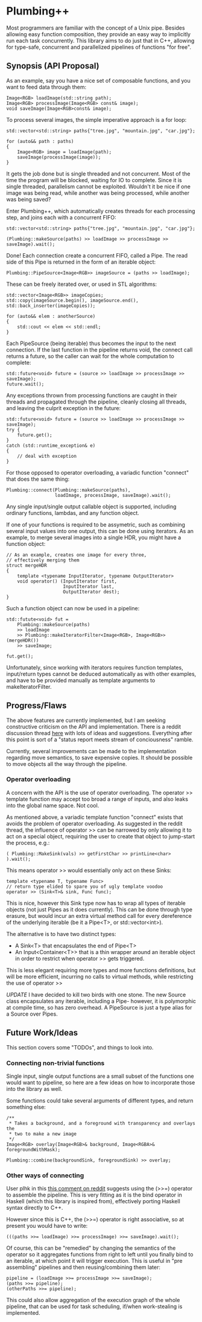 # Plumbing++

Most programmers are familiar with the concept of a Unix pipe. Besides allowing
easy function composition, they provide an easy way to implicitly run each task
concurrently.  This library aims to do just that in C++, allowing for
type-safe, concurrent and parallelized pipelines of functions "for free".

## Synopsis (API Proposal)

As an example, say you have a nice set of composable functions, and you want to
feed data through them:

    Image<RGB> loadImage(std::string path);
    Image<RGB> processImage(Image<RGB> const& image);
    void saveImage(Image<RGB>const& image);

To process several images, the simple imperative approach is a for loop:

    std::vector<std::string> paths{"tree.jpg", "mountain.jpg", "car.jpg"};

    for (auto&& path : paths)
    {
        Image<RGB> image = loadImage(path);
        saveImage(processImage(image));
    }

It gets the job done but is single threaded and not concurrent. Most of the time
the program will be blocked, waiting for IO to complete. Since it is single
threaded, parallelism cannot be exploited. Wouldn't it be nice if one image was
being read, while another was being processed, while another was being saved?

Enter Plumbing++, which automatically creates threads for each processing step,
and joins each with a concurrent FIFO:
    
    std::vector<std::string> paths{"tree.jpg", "mountain.jpg", "car.jpg"};

    (Plumbing::makeSource(paths) >> loadImage >> processImage >> saveImage).wait();

Done! Each connection create a concurrent FIFO, called a Pipe. The read side of
this Pipe is returned in the form of an iterable object:

    Plumbing::PipeSource<Image<RGB>> imageSource = (paths >> loadImage);

These can be freely iterated over, or used in STL algorithms:

    std::vector<Image<RGB>> imageCopies;
    std::copy(imageSource.begin(), imageSource.end(), std::back_inserter(imageCopies));

    for (auto&& elem : anotherSource)
    {
        std::cout << elem << std::endl;
    }

Each PipeSource (being iterable) thus becomes the input to the next
connection. If the last function in the pipeline returns void, the connect call
returns a future, so the caller can wait for the whole computation to complete:

    std::future<void> future = (source >> loadImage >> processImage >> saveImage);
    future.wait();

Any exceptions thrown from processing functions are caught in their threads and
propagated through the pipeline, cleanly closing all threads, and leaving the
culprit exception in the future:

    std::future<void> future = (source >> loadImage >> processImage >> saveImage);
    try {
        future.get();
    }
    catch (std::runtime_exception& e)
    {
        // deal with exception
    }

For those opposed to operator overloading, a variadic function "connect" that
does the same thing:

    Plumbing::connect(Plumbing::makeSource(paths),
                      loadImage, processImage, saveImage).wait();

Any single input/single output callable object is supported, including
ordinary functions, lambdas, and any function object.

If one of your functions is required to be assymetric, such as combining
several input values into one output, this can be done using iterators. As an
example, to merge several images into a single HDR, you might have a function
object:

    // As an example, creates one image for every three,
    // effectively merging them
    struct mergeHDR
    {
        template <typename InputIterator, typename OutputIterator>
        void operator() (InputIterator first,
                         InputIterator last,
                         OutputIterator dest);
    }

Such a function object can now be used in a pipeline:

    std::futute<void> fut =
        Plumbing::makeSource(paths)
        >> loadImage
        >> Plumbing::makeIteratorFilter<Image<RGB>, Image<RGB>>(mergeHDR())
        >> saveImage;

    fut.get();

Unfortunately, since working with iterators requires function templates,
input/return types cannot be deduced automatically as with other examples, and
have to be provided manually as template arguments to makeIteratorFilter.

## Progress/Flaws

The above features are currently implemented, but I am seeking constructive
criticism on the API and implementation. There is a reddit discussion thread
[here](http://www.reddit.com/r/programming/comments/14hgne/plumbing_small_library_that_automatically_makes/)
with lots of ideas and suggestions. Everything after this point is sort of a
"status report meets stream of conciousness" ramble.

Currently, several improvements can be made to the implementation regarding move
semantics, to save expensive copies.  It should be possible to move objects all
the way through the pipeline.

### Operator overloading

A concern with the API is the use of operator overloading. The operator &gt;&gt;
template function may accept too broad a range of inputs, and also leaks into
the global name space. Not cool.

As mentioned above, a variadic template function "connect" exists that avoids the problem of
operator overloading. As suggested in the reddit thread, the influence of operator &gt;&gt;
can be narrowed by only allowing it to act on a special object, requiring the user to create
that object to jump-start the process, e.g.:

    ( Plumbing::MakeSink(vals) >> getFirstChar >> printLine<char> ).wait();

This means operator &gt;&gt; would essentially only act on these Sinks:

    template <typename T, typename Func>
    // return type elided to spare you of ugly template voodoo
    operator >> (Sink<T>& sink, Func func);

This is nice, however this Sink type now has to wrap all types of iterable
objects (not just Pipes as it does currently). This can be done through type
erasure, but would incur an extra virtual method call for every dereference of
the underlying iterable (be it a Pipe&lt;T&gt;, or std::vector&lt;int&gt;).

The alternative is to have two distinct types:
 * A Sink&lt;T&gt; that encapsulates the end of Pipe&lt;T&gt;
 * An Input&lt;Container&lt;T&gt;&gt; that is a thin wrapper around an iterable
   object in order to restrict when operator &gt;&gt; gets triggered.

This is less elegant requiring more types and more functions definitions, but
will be more efficient, incurring no calls to virtual methods, while restricting
the use of operator &gt;&gt;

*UPDATE* I have decided to kill two birds with one stone. The new Source class
encapsulates any iterable, including a Pipe- however, it is polymorphic at
compile time, so has zero overhead. A PipeSource is just a type alias for a
Source over Pipes.

## Future Work/Ideas

This section covers some "TODOs", and things to look into.

### Connecting non-trivial functions

Single input, single output functions are a small subset of the functions one
would want to pipeline, so here are a few ideas on how to incorporate those into
the library as well.

Some functions could take several arguments of different types, and return
something else:

    /**
     * Takes a background, and a foreground with transparency and overlays the
     * two to make a new image
     */
    Image<RGB> overlay(Image<RGB>& background, Image<RGBA>& foregroundWithMask);

    Plumbing::combine(backgroundSink, foregroundSink) >> overlay;

### Other ways of connecting

User plhk in this [this comment on
reddit](http://www.reddit.com/r/programming/comments/14hgne/plumbing_small_library_that_automatically_makes/c7dp7x9)
suggests using the (&gt;&gt;=) operator to assemble the pipeline. This is very
fitting as it is the bind operator in Haskell (which this library is inspired
from), effectively porting Haskell syntax directly to C++. 

However since this is C++, the (&gt;&gt;=) operator is right associative, so at
present you would have to write:

    (((paths >>= loadImage) >>= processImage) >>= saveImage).wait();

Of course, this can be "remedied" by changing the semantics of the operator so
it aggregates functions from right to left until you finally bind to an
iterable, at which point it will trigger execution. This is useful in
"pre assembling" pipelines and then reusing/combining them later:

    pipeline = (loadImage >>= processImage >>= saveImage);
    (paths >>= pipeline);
    (otherPaths >>= pipeline);

This could also allow aggregation of the execution graph of the whole pipeline,
that can be used for task scheduling, if/when work-stealing is implemented.
